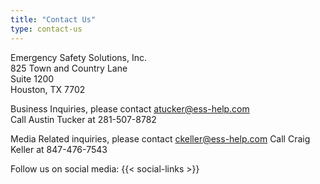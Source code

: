 ```yaml
---
title: "Contact Us"
type: contact-us
---
```


Emergency Safety Solutions, Inc.  
825 Town and Country Lane  
Suite 1200  
Houston, TX 7702

Business Inquiries, please contact atucker@ess-help.com  
Call Austin Tucker at 281-507-8782

Media Related inquiries, please contact ckeller@ess-help.com
Call Craig Keller at 847-476-7543

Follow us on social media: {{< social-links >}}
